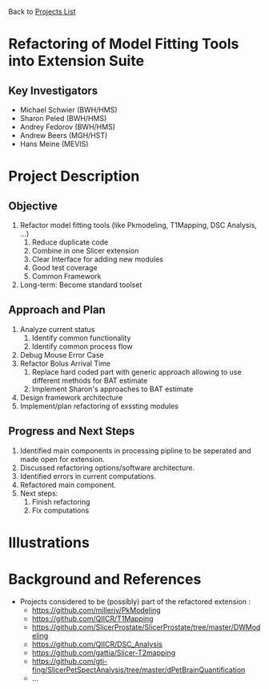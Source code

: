 Back to [Projects List](../../README.md#ProjectsList)

# Refactoring of Model Fitting Tools into Extension Suite

## Key Investigators

- Michael Schwier (BWH/HMS)
- Sharon Peled (BWH/HMS)
- Andrey Fedorov (BWH/HMS)
- Andrew Beers (MGH/HST)
- Hans Meine (MEVIS)

# Project Description 

## Objective

1. Refactor model fitting tools (like Pkmodeling, T1Mapping, DSC Analysis, ...)
    1. Reduce duplicate code
    2. Combine in one Slicer extension
    3. Clear Interface for adding new modules
    4. Good test coverage
    5. Common Framework
2. Long-term: Become standard toolset

## Approach and Plan

1. Analyze current status
    1. Identify common functionality
    2. Identify common process flow
2. Debug Mouse Error Case
2. Refactor Bolus Arrival Time
    1. Replace hard coded part with generic approach allowing to use different methods for BAT estimate
    2. Implement Sharon's approaches to BAT estimate
2. Design framework architecture
3. Implement/plan refactoring of exssting modules

## Progress and Next Steps

1. Identified main components in processing pipline to be seperated and made open for extension.
1. Discussed refactoring options/software architecture.
1. Identified errors in current computations.
1. Refactored main component.
1. Next steps:
    1. Finish refactoring
    1. Fix computations

# Illustrations

<!--Add pictures and links to videos that demonstrate what has been accomplished.-->

<!--![Description of picture](Example2.jpg)-->

<!--![Some more images](Example2.jpg)-->

# Background and References

<!--Use this space for information that may help people better understand your project, like links to papers, source code, or data.-->

- Projects considered to be (possibly) part of the refactored extension : 
    - https://github.com/millerjv/PkModeling
    - https://github.com/QIICR/T1Mapping
    - https://github.com/SlicerProstate/SlicerProstate/tree/master/DWModeling
    - https://github.com/QIICR/DSC_Analysis
    - https://github.com/gattia/Slicer-T2mapping
    - https://github.com/gti-fing/SlicerPetSpectAnalysis/tree/master/dPetBrainQuantification
    - ...
